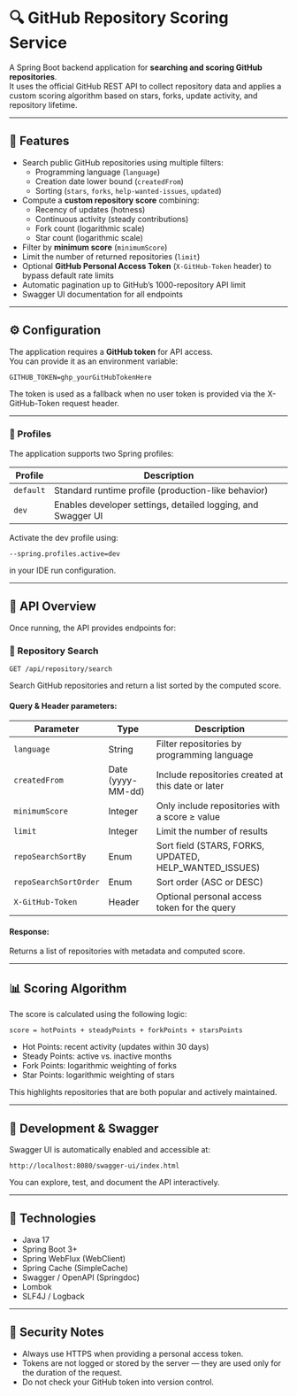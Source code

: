 # 🔍 GitHub Repository Scoring Service

A Spring Boot backend application for **searching and scoring GitHub repositories**.  
It uses the official GitHub REST API to collect repository data and applies a custom scoring algorithm based on stars, forks, update activity, and repository lifetime.

---

## 🚀 Features

- Search public GitHub repositories using multiple filters:
    - Programming language (`language`)
    - Creation date lower bound (`createdFrom`)
    - Sorting (`stars`, `forks`, `help-wanted-issues`, `updated`)
- Compute a **custom repository score** combining:
    - Recency of updates (hotness)
    - Continuous activity (steady contributions)
    - Fork count (logarithmic scale)
    - Star count (logarithmic scale)
- Filter by **minimum score** (`minimumScore`)
- Limit the number of returned repositories (`limit`)
- Optional **GitHub Personal Access Token** (`X-GitHub-Token` header) to bypass default rate limits
- Automatic pagination up to GitHub’s 1000-repository API limit
- Swagger UI documentation for all endpoints

---

## ⚙️ Configuration

The application requires a **GitHub token** for API access.  
You can provide it as an environment variable:

```
GITHUB_TOKEN=ghp_yourGitHubTokenHere
```

The token is used as a fallback when no user token is provided via the X-GitHub-Token request header.

---

### 🧩 Profiles

The application supports two Spring profiles:

| Profile   | Description                                                  |
| --------- | ------------------------------------------------------------ |
| `default` | Standard runtime profile (production-like behavior)          |
| `dev`     | Enables developer settings, detailed logging, and Swagger UI |

Activate the dev profile using:

```
--spring.profiles.active=dev
```

in your IDE run configuration.

---

## 🧠 API Overview

Once running, the API provides endpoints for:

### 🔹 Repository Search

```
GET /api/repository/search
```

Search GitHub repositories and return a list sorted by the computed score.

#### Query & Header parameters:
| Parameter             | Type              | Description                                              |
|-----------------------|-------------------|----------------------------------------------------------|
| `language`            | String            | Filter repositories by programming language              |
| `createdFrom`         | Date (yyyy-MM-dd) | Include repositories created at this date or later       |
| `minimumScore`        | Integer           | Only include repositories with a score ≥ value           |
| `limit`               | Integer           | Limit the number of results                              |
| `repoSearchSortBy`    | Enum              | Sort field (STARS, FORKS, UPDATED, HELP_WANTED_ISSUES)   |
| `repoSearchSortOrder` | Enum              | Sort order (ASC or DESC)                                 |
| `X-GitHub-Token`      | Header            | Optional personal access token for the query             |

#### Response:
Returns a list of repositories with metadata and computed score.

---

## 📊 Scoring Algorithm

The score is calculated using the following logic:

```
score = hotPoints + steadyPoints + forkPoints + starsPoints
```

* Hot Points: recent activity (updates within 30 days)
* Steady Points: active vs. inactive months
* Fork Points: logarithmic weighting of forks
* Star Points: logarithmic weighting of stars

This highlights repositories that are both popular and actively maintained.

---

## 🧪 Development & Swagger

Swagger UI is automatically enabled and accessible at:

```
http://localhost:8080/swagger-ui/index.html
```

You can explore, test, and document the API interactively.

---

## 🧰 Technologies

* Java 17
* Spring Boot 3+
* Spring WebFlux (WebClient)
* Spring Cache (SimpleCache)
* Swagger / OpenAPI (Springdoc)
* Lombok
* SLF4J / Logback

---

## 🔐 Security Notes

* Always use HTTPS when providing a personal access token.
* Tokens are not logged or stored by the server — they are used only for the duration of the request.
* Do not check your GitHub token into version control.
